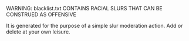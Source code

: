 WARNING: blacklist.txt CONTAINS RACIAL SLURS THAT CAN BE CONSTRUED AS OFFENSIVE

It is generated for the purpose of a simple slur moderation action. Add or delete at your own leisure.
